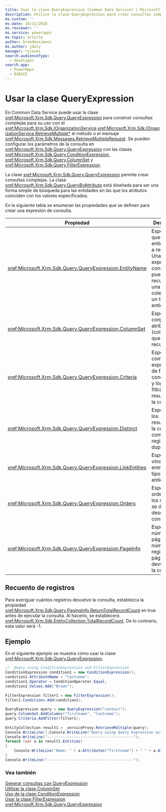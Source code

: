 ```yaml
---
title: Usar la clase QueryExpression (Common Data Service) | Microsoft Docs
description: Utilice la clase QueryExpression para crear consultas complejas para uso con el método IOrganizationService.QueryBase o el mensaje RetrieveMultipleRequest.
ms.custom: ''
ms.date: 10/31/2018
ms.reviewer: ''
ms.service: powerapps
ms.topic: article
author: brandonsimons
ms.author: jdaly
manager: ryjones
search.audienceType:
  - developer
search.app:
  - PowerApps
  - D365CE
---
```

# <a name="use-the-queryexpression-class"></a>Usar la clase QueryExpression

En Common Data Service puede usar la clase <xref:Microsoft.Xrm.Sdk.Query.QueryExpression> para construir consultas complejas para su uso con el <xref:Microsoft.Xrm.Sdk.IOrganizationService>.<xref:Microsoft.Xrm.Sdk.IOrganizationService.RetrieveMultiple*> el método o el mensaje <xref:Microsoft.Xrm.Sdk.Messages.RetrieveMultipleRequest>. Se pueden configurar los parámetros de la consulta en <xref:Microsoft.Xrm.Sdk.Query.QueryExpression> con las clases <xref:Microsoft.Xrm.Sdk.Query.ConditionExpression>, <xref:Microsoft.Xrm.Sdk.Query.ColumnSet> y <xref:Microsoft.Xrm.Sdk.Query.FilterExpression>.  
  
 La clase <xref:Microsoft.Xrm.Sdk.Query.QueryExpression> permite crear consultas complejas. La clase <xref:Microsoft.Xrm.Sdk.Query.QueryByAttribute> está diseñada para ser una forma simple de búsqueda para las entidades en las que los atributos coinciden con los valores especificados.  
  
 En la siguiente tabla se enumeran las propiedades que se definen para crear una expresión de consulta.  
  
|Propiedad|Descripción|  
|--------------|-----------------|  
|<xref:Microsoft.Xrm.Sdk.Query.QueryExpression.EntityName>|Especifica que tipo de entidad se va a recuperar. Una expresión de consulta solo puede recuperar una colección de un tipo de entidad.|  
|<xref:Microsoft.Xrm.Sdk.Query.QueryExpression.ColumnSet>|Especifica el conjunto de atributos (columnas) que se va a recuperar.|  
|<xref:Microsoft.Xrm.Sdk.Query.QueryExpression.Criteria>|Especifica complejas expresiones de filtro condicionales y lógicas que filtran los resultados de la consulta.|  
|<xref:Microsoft.Xrm.Sdk.Query.QueryExpression.Distinct>|Especifica si los resultados de la consulta contienen registros duplicados.|  
|<xref:Microsoft.Xrm.Sdk.Query.QueryExpression.LinkEntities>|Especifica los vínculos entre varios tipos de entidad.|  
|<xref:Microsoft.Xrm.Sdk.Query.QueryExpression.Orders>|Especifica el orden en que los registros se devuelven desde la consulta.|  
|<xref:Microsoft.Xrm.Sdk.Query.QueryExpression.PageInfo>|Especifica el número de páginas y el número de registros por página devueltos por la consulta.|  
  
<a name="record_count"></a>   
## <a name="record-count"></a>Recuento de registros  
 Para averiguar cuántos registros devuelve la consulta, establezca la propiedad <xref:Microsoft.Xrm.Sdk.Query.PagingInfo.ReturnTotalRecordCount> en true antes de ejecutar la consulta. Al hacerlo, se establecerá <xref:Microsoft.Xrm.Sdk.EntityCollection.TotalRecordCount>. De lo contrario, esta valor será -1.  
  
## <a name="example"></a>Ejemplo  
 En el siguiente ejemplo se muestra cómo usar la clase <xref:Microsoft.Xrm.Sdk.Query.QueryExpression>.  
  
```csharp  
//  Query using ConditionExpression and FilterExpression  
ConditionExpression condition1 = new ConditionExpression();  
condition1.AttributeName = "lastname";  
condition1.Operator = ConditionOperator.Equal;  
condition1.Values.Add("Brown");              
  
FilterExpression filter1 = new FilterExpression();  
filter1.Conditions.Add(condition1);  
  
QueryExpression query = new QueryExpression("contact");  
query.ColumnSet.AddColumns("firstname", "lastname");  
query.Criteria.AddFilter(filter1);  
  
EntityCollection result1 = _serviceProxy.RetrieveMultiple(query);  
Console.WriteLine();Console.WriteLine("Query using Query Expression with ConditionExpression and FilterExpression");  
Console.WriteLine("---------------------------------------");  
foreach (var a in result1.Entities)  
{  
    Console.WriteLine("Name: " + a.Attributes["firstname"] + " " + a.Attributes["lastname"]);  
}  
Console.WriteLine("---------------------------------------");  
```  
  
### <a name="see-also"></a>Vea también  
 [Generar consultas con QueryExpression](build-queries-with-queryexpression.md)   
 [Utilizar la clase ColumnSet](use-the-columnset-class.md)   
 [Uso de la clase ConditionExpression](use-conditionexpression-class.md)   
 [Usar la clase FilterExpression](use-filterexpression-class.md)   
 <xref:Microsoft.Xrm.Sdk.Query.QueryExpression>